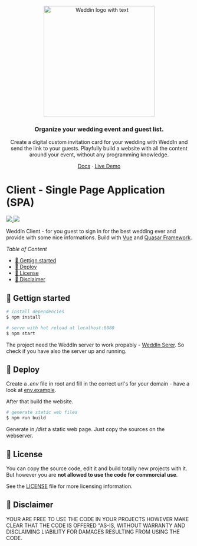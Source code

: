  <p align="center">
  <a href="https://weddin.site/">
    <img src="https://weddin.site/images/logo_with_text_small.png" width="300px" alt="Weddin logo with text" />
  </a>
 </p>

<h3 align="center">Organize your wedding event and guest list.</h3>
<p align="center">Create a digital custom invitation card for your wedding with WeddIn and send the link to your guests. Playfully build a website with all the content around your event, without any programming knowledge.</p>
<p align="center"></p>
<p align="center">
  <a target="_blank" href="https://weddin.site/doc">Docs</a> · <a target="_blank" href="https://weddin.site/demo">Live Demo</a>
</p>

# Client - Single Page Application (SPA)<!-- omit in toc -->

<p>

  <a href="https://vuejs.org/">
    <img src="https://img.shields.io/badge/dynamic/json?label=Vue&query=dependencies.vue&url=https://raw.githubusercontent.com/Devtory-GbR/weddin-client/master/package.json" />
  </a>

  <a href="https://quasar.dev/">
    <img src="https://img.shields.io/badge/dynamic/json?label=Quasar&query=dependencies.quasar&url=https://raw.githubusercontent.com/Devtory-GbR/weddin-client/master/package.json" />
  </a>

</p>

WeddIn Client - for you guest to sign in for the best wedding ever and provide with some nice informations. Build with [Vue](https://vuejs.org/) and [Quasar Framework](https://quasar.dev/).

_Table of Content_

- [🚀 Gettign started](#-gettign-started)
- [🚢 Deploy](#-deploy)
- [🧾 License](#-license)
- [🚫 Disclaimer](#-disclaimer)

## 🚀 Gettign started

```bash
# install dependencies
$ npm install

# serve with hot reload at localhost:8080
$ npm start
```

The project need the WeddIn server to work propably - [WeddIn Serer](https://github.com/Devtory-GbR/weddin-server). So check if you have also the server up and running.

## 🚢 Deploy

Create a _.env_ file in root and fill in the correct url's for your domain - have a look at [env.example](./env.example).

After that build the website.

```bash
# generate static web files
$ npm run build
```

Generate in _/dist_ a static web page. Just copy the sources on the webserver.

## 🧾 License

You can copy the source code, edit it and build totally new projects with it.
But however you are **not allowed to use the code for commorcial use**.

See the [LICENSE](./LICENSE) file for more licensing information.

## 🚫 Disclaimer

YOUR ARE FREE TO USE THE CODE IN YOUR PROJECTS HOWEVER MAKE CLEAR THAT THE CODE IS OFFERED "AS-IS, WITHOUT WARRANTY AND DISCLAIMING LIABILITY FOR DAMAGES RESULTING FROM USING THE CODE.
